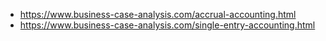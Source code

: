 - https://www.business-case-analysis.com/accrual-accounting.html
- https://www.business-case-analysis.com/single-entry-accounting.html
